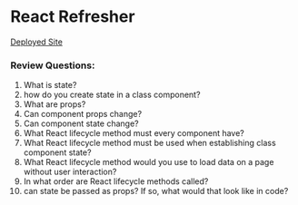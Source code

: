 # React Refresher

[Deployed Site](https://jocular-marzipan-d44cbf.netlify.app/)

### Review Questions:
1. What is state?
1. how do you create state in a class component?
1. What are props?
1. Can component props change?
1. Can component state change?
1. What React lifecycle method must every component have?
1. What React lifecycle method must be used when establishing class component state?
1. What React lifecycle method would you use to load data on a page without user interaction?
1. In what order are React lifecycle methods called?
1. can state be passed as props?  If so, what would that look like in code?

